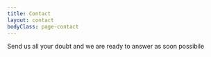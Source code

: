 ```yaml
---
title: Contact
layout: contact
bodyClass: page-contact
---
```


Send us all your doubt and we are ready to answer as soon possibile
